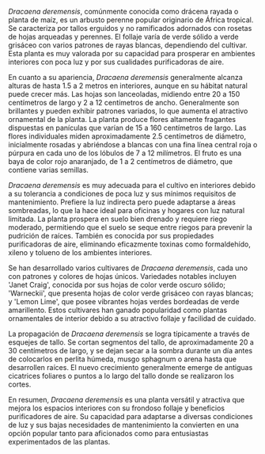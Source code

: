 _Dracaena deremensis_, comúnmente conocida como drácena rayada o planta de maíz, es un arbusto perenne popular originario de África tropical. Se caracteriza por tallos erguidos y no ramificados adornados con rosetas de hojas arqueadas y perennes. El follaje varía de verde sólido a verde grisáceo con varios patrones de rayas blancas, dependiendo del cultivar. Esta planta es muy valorada por su capacidad para prosperar en ambientes interiores con poca luz y por sus cualidades purificadoras de aire.

En cuanto a su apariencia, _Dracaena deremensis_ generalmente alcanza alturas de hasta 1.5 a 2 metros en interiores, aunque en su hábitat natural puede crecer más. Las hojas son lanceoladas, midiendo entre 20 a 150 centímetros de largo y 2 a 12 centímetros de ancho. Generalmente son brillantes y pueden exhibir patrones variados, lo que aumenta el atractivo ornamental de la planta. La planta produce flores altamente fragantes dispuestas en panículas que varían de 15 a 160 centímetros de largo. Las flores individuales miden aproximadamente 2.5 centímetros de diámetro, inicialmente rosadas y abriéndose a blancas con una fina línea central roja o púrpura en cada uno de los lóbulos de 7 a 12 milímetros. El fruto es una baya de color rojo anaranjado, de 1 a 2 centímetros de diámetro, que contiene varias semillas.

_Dracaena deremensis_ es muy adecuada para el cultivo en interiores debido a su tolerancia a condiciones de poca luz y sus mínimos requisitos de mantenimiento. Prefiere la luz indirecta pero puede adaptarse a áreas sombreadas, lo que la hace ideal para oficinas y hogares con luz natural limitada. La planta prospera en suelo bien drenado y requiere riego moderado, permitiendo que el suelo se seque entre riegos para prevenir la pudrición de raíces. También es conocida por sus propiedades purificadoras de aire, eliminando eficazmente toxinas como formaldehído, xileno y tolueno de los ambientes interiores.

Se han desarrollado varios cultivares de _Dracaena deremensis_, cada uno con patrones y colores de hojas únicos. Variedades notables incluyen 'Janet Craig', conocida por sus hojas de color verde oscuro sólido; 'Warneckii', que presenta hojas de color verde grisáceo con rayas blancas; y 'Lemon Lime', que posee vibrantes hojas verdes bordeadas de verde amarillento. Estos cultivares han ganado popularidad como plantas ornamentales de interior debido a su atractivo follaje y facilidad de cuidado.

La propagación de _Dracaena deremensis_ se logra típicamente a través de esquejes de tallo. Se cortan segmentos del tallo, de aproximadamente 20 a 30 centímetros de largo, y se dejan secar a la sombra durante un día antes de colocarlos en perlita húmeda, musgo sphagnum o arena hasta que desarrollen raíces. El nuevo crecimiento generalmente emerge de antiguas cicatrices foliares o puntos a lo largo del tallo donde se realizaron los cortes.

En resumen, _Dracaena deremensis_ es una planta versátil y atractiva que mejora los espacios interiores con su frondoso follaje y beneficios purificadores de aire. Su capacidad para adaptarse a diversas condiciones de luz y sus bajas necesidades de mantenimiento la convierten en una opción popular tanto para aficionados como para entusiastas experimentados de las plantas.
